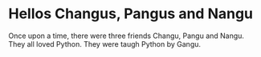 Hellos Changus, Pangus and Nangu
================================

Once upon a time, there were three friends Changu, Pangu and Nangu. They all loved Python. They were taugh Python by Gangu.
